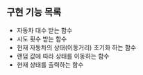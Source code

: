 ## 구현 기능 목록
- 자동차 대수 받는 함수
- 시도 횟수 받는 함수
- 현재 자동차의 상태(이동거리) 초기화 하는 함수
- 랜덤 값에 따라 상태를 이동하는 함수
- 현재 상태를 출력하는 함수